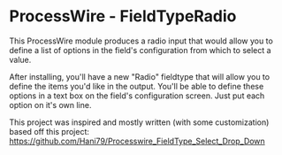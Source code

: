 # ProcessWire - FieldTypeRadio

This ProcessWire module produces a radio input that would allow you to define a list of options in the field's configuration from which to select a value.

After installing, you'll have a new "Radio" fieldtype that will allow you to define the items you'd like in the output. You'll be able to define these options in a text box on the field's configuration screen. Just put each option on it's own line.

This project was inspired and mostly written (with some customization) based off this project: https://github.com/Hani79/Processwire_FieldType_Select_Drop_Down
